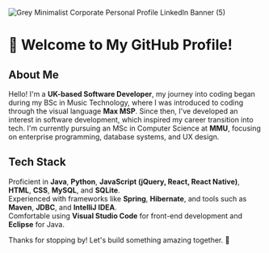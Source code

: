 ![Grey Minimalist Corporate Personal Profile LinkedIn Banner (5)](https://github.com/user-attachments/assets/2cf1a257-71c0-4c4f-9a34-3ed70494e596)
# 👋 Welcome to My GitHub Profile!

## About Me
Hello! I'm a **UK-based Software Developer**, my journey into coding began during my BSc in Music Technology, where I was introduced to coding through the visual language **Max MSP**. Since then, I've developed an interest in software development, which inspired my career transition into tech. I'm currently pursuing an MSc in Computer Science at **MMU**, focusing on enterprise programming, database systems, and UX design.

## Tech Stack
  Proficient in **Java**, **Python**, **JavaScript (jQuery, React, React Native)**, **HTML**, **CSS**, **MySQL**, and **SQLite**.  
  Experienced with frameworks like **Spring**, **Hibernate**, and tools such as **Maven**, **JDBC**, and **IntelliJ IDEA**.  
  Comfortable using **Visual Studio Code** for front-end development and **Eclipse** for Java.
  
Thanks for stopping by! Let's build something amazing together. 🚀

<!---
AmritSingh-Dev/AmritSingh-Dev is a ✨ special ✨ repository because its `README.md` (this file) appears on your GitHub profile.
You can click the Preview link to take a look at your changes.
--->

